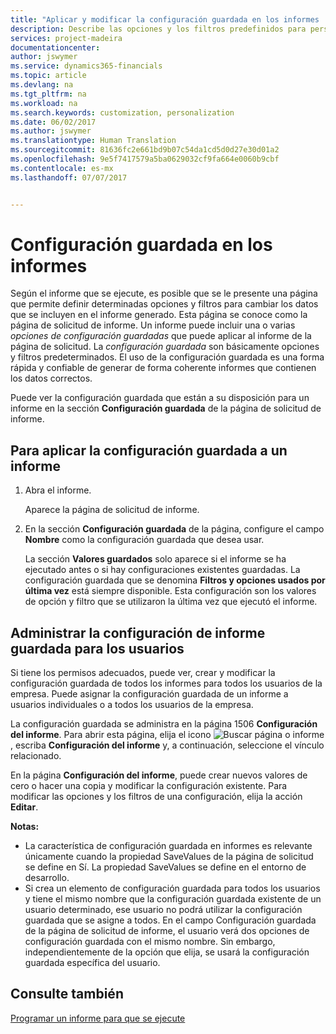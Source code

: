 ```yaml
---
title: "Aplicar y modificar la configuración guardada en los informes | Documentos de Microsoft"
description: Describe las opciones y los filtros predefinidos para personalizar un informe y para generar los datos correctos.
services: project-madeira
documentationcenter: 
author: jswymer
ms.service: dynamics365-financials
ms.topic: article
ms.devlang: na
ms.tgt_pltfrm: na
ms.workload: na
ms.search.keywords: customization, personalization
ms.date: 06/02/2017
ms.author: jswymer
ms.translationtype: Human Translation
ms.sourcegitcommit: 81636fc2e661bd9b07c54da1cd5d0d27e30d01a2
ms.openlocfilehash: 9e5f7417579a5ba0629032cf9fa664e0060b9cbf
ms.contentlocale: es-mx
ms.lasthandoff: 07/07/2017


---
```

# <a name="saved-settings-on-reports"></a>Configuración guardada en los informes
Según el informe que se ejecute, es posible que se le presente una página que permite definir determinadas opciones y filtros para cambiar los datos que se incluyen en el informe generado. Esta página se conoce como la página de solicitud de informe. Un informe puede incluir una o varias *opciones de configuración guardadas* que puede aplicar al informe de la página de solicitud. La *configuración guardada* son básicamente opciones y filtros predeterminados. El uso de la configuración guardada es una forma rápida y confiable de generar de forma coherente informes que contienen los datos correctos.

Puede ver la configuración guardada que están a su disposición para un informe en la sección **Configuración guardada** de la página de solicitud de informe.  

## <a name="to-apply-saved-settings-to-a-report"></a>Para aplicar la configuración guardada a un informe
1. Abra el informe.

   Aparece la página de solicitud de informe.    
2. En la sección **Configuración guardada** de la página, configure el campo **Nombre** como la configuración guardada que desea usar.

   La sección **Valores guardados** solo aparece si el informe se ha ejecutado antes o si hay configuraciones existentes guardadas. La configuración guardada que se denomina **Filtros y opciones usados por última vez** está siempre disponible. Esta configuración son los valores de opción y filtro que se utilizaron la última vez que ejecutó el informe.

## <a name="administer-saved-report-settings-for-users"></a>Administrar la configuración de informe guardada para los usuarios
Si tiene los permisos adecuados, puede ver, crear y modificar la configuración guardada de todos los informes para todos los usuarios de la empresa. Puede asignar la configuración guardada de un informe a usuarios individuales o a todos los usuarios de la empresa.

La configuración guardada se administra en la página 1506 **Configuración del informe**. Para abrir esta página, elija el icono ![Buscar página o informe](media/ui-search/search_small.png "icono Buscar página o informe"), escriba **Configuración del informe** y, a continuación, seleccione el vínculo relacionado.

En la página **Configuración del informe**, puede crear nuevos valores de cero o hacer una copia y modificar la configuración existente. Para modificar las opciones y los filtros de una configuración, elija la acción **Editar**.

**Notas:**

* La característica de configuración guardada en informes es relevante únicamente cuando la propiedad SaveValues de la página de solicitud se define en Sí. La propiedad SaveValues se define en el entorno de desarrollo.
* Si crea un elemento de configuración guardada para todos los usuarios y tiene el mismo nombre que la configuración guardada existente de un usuario determinado, ese usuario no podrá utilizar la configuración guardada que se asigne a todos.  En el campo Configuración guardada de la página de solicitud de informe, el usuario verá dos opciones de configuración guardada con el mismo nombre. Sin embargo, independientemente de la opción que elija, se usará la configuración guardada específica del usuario.

## <a name="see-also"></a>Consulte también
[Programar un informe para que se ejecute](ui-schedule-report.md)  

